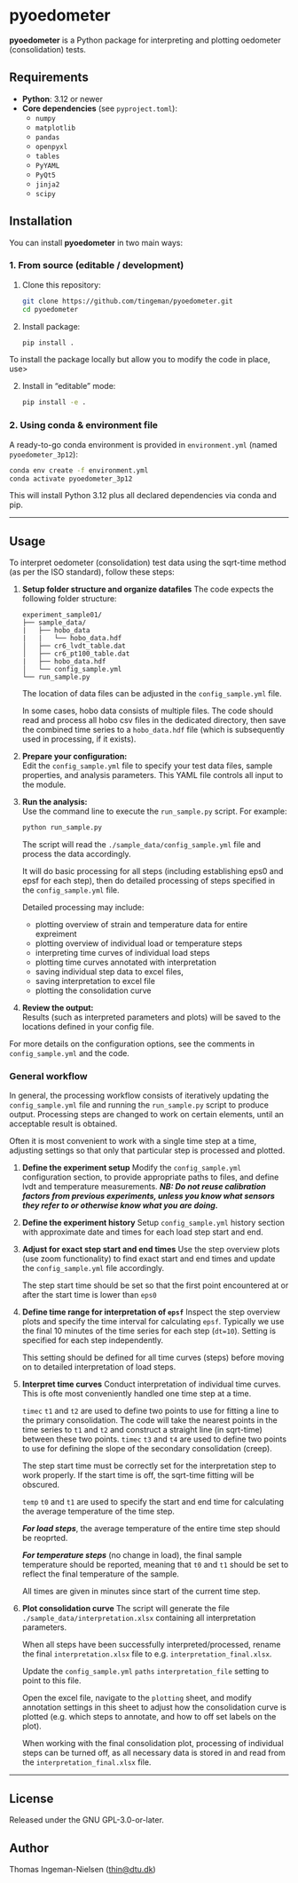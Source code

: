 # pyoedometer

**pyoedometer** is a Python package for interpreting and plotting oedometer (consolidation) tests.  

## Requirements

- **Python**: 3.12 or newer  
- **Core dependencies** (see `pyproject.toml`):  
  - `numpy`  
  - `matplotlib`  
  - `pandas`  
  - `openpyxl`  
  - `tables`  
  - `PyYAML`  
  - `PyQt5`  
  - `jinja2`
  - `scipy`  

## Installation

You can install **pyoedometer** in two main ways:

### 1. From source (editable / development)

1. Clone this repository:  
   ```bash
   git clone https://github.com/tingeman/pyoedometer.git
   cd pyoedometer
   ```
2. Install package:  
   ```bash
   pip install .
   ```

To install the package locally but allow you to modify the code in place, use>

2. Install in “editable” mode:  
   ```bash
   pip install -e .
   ```


### 2. Using conda & environment file

A ready-to-go conda environment is provided in `environment.yml` (named `pyoedometer_3p12`):

```bash
conda env create -f environment.yml
conda activate pyoedometer_3p12
```

This will install Python 3.12 plus all declared dependencies via conda and pip.

---


## Usage

To interpret oedometer (consolidation) test data using the sqrt-time method (as per the ISO standard), follow these steps:

1. **Setup folder structure and organize datafiles**
   The code expects the following folder structure:

   ```text
   experiment_sample01/
   ├── sample_data/
   |   ├── hobo_data
   |   |   └── hobo_data.hdf
   │   ├── cr6_lvdt_table.dat
   │   ├── cr6_pt100_table.dat
   |   ├── hobo_data.hdf
   │   └── config_sample.yml
   └── run_sample.py
   ```

   The location of data files can be adjusted in the `config_sample.yml` file.

   In some cases, hobo data consists of multiple files. The code should read and process all hobo csv files in the dedicated directory, then save the combined time series to a `hobo_data.hdf` file (which is subsequently used in processing, if it exists).

2. **Prepare your configuration:**  
   Edit the `config_sample.yml` file to specify your test data files, sample properties, and analysis parameters. This YAML file controls all input to the module.

3. **Run the analysis:**  
   Use the command line to execute the `run_sample.py` script. For example:
   ```bash
   python run_sample.py
   ```
   The script will read the `./sample_data/config_sample.yml` file and process the data accordingly. 

   It will do basic processing for all steps (including establishing eps0 and epsf for each step), then do detailed processing of steps specified in the `config_sample.yml` file.
   
   Detailed processing may include:
   - plotting overview of strain and temperature data for entire expreiment
   - plotting overview of individual load or temperature steps
   - interpreting time curves of individual load steps
   - plotting time curves annotated with interpretation
   - saving individual step data to excel files,
   - saving interpretation to excel file
   - plotting the consolidation curve

4. **Review the output:**  
   Results (such as interpreted parameters and plots) will be saved to the locations defined in your config file.

For more details on the configuration options, see the comments in `config_sample.yml` and the code.

### General workflow

In general, the processing workflow consists of iteratively updating the `config_sample.yml` file and running the `run_sample.py` script to produce output. Processing steps are changed to work on certain elements, until an acceptable result is obtained.

Often it is most convenient to work with a single time step at a time, adjusting settings so that only that particular step is processed and plotted.

1. **Define the experiment setup**
   Modify the `config_sample.yml` configuration section, to provide appropriate paths to files, and define lvdt and temperature measurements.
   ***NB: Do not reuse calibration factors from previous experiments, unless you know what sensors they refer to or otherwise know what you are doing.***

2. **Define the experiment history**
   Setup `config_sample.yml` history section with approximate date and times for each load step start and end.

3. **Adjust for exact step start and end times**
   Use the step overview plots (use zoom functionality) to find exact start and end times and update the `config_sample.yml` file accordingly. 
   
   The step start time should be set so that the first point encountered at or after the start time is lower than `eps0`

4. **Define time range for interpretation of `epsf`**
   Inspect the step overview plots and specify the time interval for calculating `epsf`. Typically we use the final 10 minutes of the time series for each step (`dt=10`). Setting is specified for each step independently.
   
   This setting should be defined for all time curves (steps) before moving on to detailed interpretation of load steps.

5. **Interpret time curves**
   Conduct interpretation of individual time curves. This is ofte most conveniently handled one time step at a time. 

   `timec` `t1` and `t2` are used to define two points to use for fitting a line to the primary consolidation. The code will take the nearest points in the time series to `t1` and `t2` and construct a straight line (in sqrt-time) between these two points.
   `timec` `t3` and `t4` are used to define two points to use for defining the slope of the secondary consolidation (creep).

   The step start time must be correctly set for the interpretation step to work properly. If the start time is off, the sqrt-time fitting will be obscured.

   `temp`  `t0` and `t1` are used to specify the start and end time for calculating the average temperature of the time step.

   ***For load steps***, the average temperature of the entire time step should be reoprted.

   ***For temperature steps*** (no change in load), the final sample temperature should be reported, meaning that `t0` and `t1` should be set to reflect the final temperature of the sample.

   All times are given in minutes since start of the current time step.

6. **Plot consolidation curve**
   The script will generate the file `./sample_data/interpretation.xlsx` containing all interpretation parameters. 
   
   When all steps have been successfully interpreted/processed,
   rename the final `interpretation.xlsx` file to e.g. `interpretation_final.xlsx`.

   Update the `config_sample.yml` `paths` `interpretation_file` setting to point to this file.

   Open the excel file, navigate to the `plotting` sheet, and modify annotation settings in this sheet to adjust how the consolidation curve is plotted (e.g. which steps to annotate, and how to off set labels on the plot).

   When working with the final consolidation plot, processing of individual steps can be turned off, as all necessary data is stored in and read from the `interpretation_final.xlsx` file.


---

## License

Released under the GNU GPL-3.0-or-later.  

## Author

Thomas Ingeman-Nielsen (<thin@dtu.dk>)  
